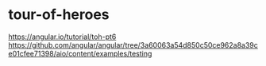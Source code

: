 # tour-of-heroes

https://angular.io/tutorial/toh-pt6
https://github.com/angular/angular/tree/3a60063a54d850c50ce962a8a39ce01cfee71398/aio/content/examples/testing
